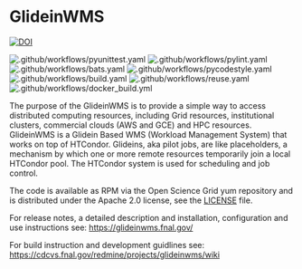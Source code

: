 <!--
SPDX-FileCopyrightText: 2009 Fermi Research Alliance, LLC
SPDX-License-Identifier: Apache-2.0
-->

# GlideinWMS

[![DOI](https://zenodo.org/badge/1833401.svg)](https://zenodo.org/badge/latestdoi/1833401)

![.github/workflows/pyunittest.yaml](https://github.com/GlideinWMS/glideinwms/workflows/.github/workflows/pyunittest.yaml/badge.svg)
![.github/workflows/pylint.yaml](https://github.com/GlideinWMS/glideinwms/workflows/.github/workflows/pylint.yaml/badge.svg)
![.github/workflows/bats.yaml](https://github.com/GlideinWMS/glideinwms/workflows/.github/workflows/bats.yaml/badge.svg)
![.github/workflows/pycodestyle.yaml](https://github.com/GlideinWMS/glideinwms/workflows/PyCodeStyle/badge.svg)
![.github/workflows/build.yaml](https://github.com/GlideinWMS/glideinwms/workflows/.github/workflows/build.yaml/badge.svg)
![.github/workflows/reuse.yaml](https://github.com/GlideinWMS/glideinwms/workflows/REUSE%20Licensing%20test/badge.svg)
![.github/workflows/docker_build.yml](<https://github.com/GlideinWMS/glideinwms/workflows/Build%20and%20Push%20Docker%20image%20(CI)/badge.svg>)

The purpose of the GlideinWMS is to provide a simple way to access distributed computing resources, including Grid resources, institutional clusters, commercial clouds (AWS and GCE) and HPC resources.
GlideinWMS is a Glidein Based WMS (Workload Management System) that works on top of HTCondor. Glideins, aka pilot jobs, are like placeholders, a mechanism by which one or more remote resources temporarily join a local HTCondor pool. The HTCondor system is used for scheduling and job control.

The code is available as RPM via the Open Science Grid yum repository
and is distributed under the Apache 2.0 license, see the [LICENSE](LICENSE) file.

For release notes, a detailed description and installation, configuration and use instructions see:
https://glideinwms.fnal.gov/

For build instruction and development guidlines see:
https://cdcvs.fnal.gov/redmine/projects/glideinwms/wiki
